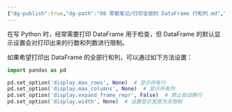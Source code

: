 ```yaml
---
{"dg-publish":true,"dg-path":"08 零散笔记/打印全部的 DataFrame 行和列.md","permalink":"/08 零散笔记/打印全部的 DataFrame 行和列/","noteIcon":"dg-note-icon","created":"2025-04-07","updated":"2025-04-07"}
---
```



在写 Python 时，经常需要打印 DataFrame 用于检查，但 DataFrame 的默认显示设置会对打印出来的行数和列数进行限制。

如果希望打印出 DataFrame 的全部行和列，可以通过如下方法设置：

```python
import pandas as pd

pd.set_option('display.max_rows', None)  # 显示所有行
pd.set_option('display.max_columns', None)  # 显示所有列
pd.set_option('display.expand_frame_repr', False)  # 禁止自动换行
pd.set_option('display.width', None)  # 设置显示宽度为无限制
```